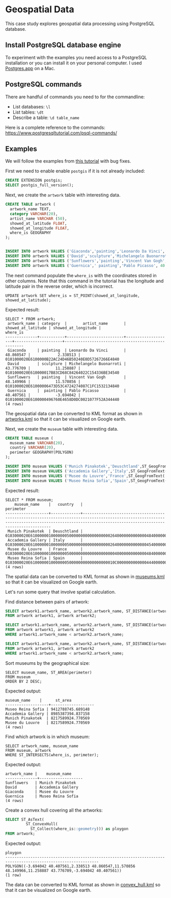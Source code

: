 # Geospatial Data

This case study explores geospatial data processing using PostgreSQL database.

## Install PostgreSQL database engine
To experiment with the examples you need access to a PostgreSQL installation or you can install it on your personal computer. I used [Postgres.app](https://postgresapp.com/) on a Mac.

## PostgreSQL commands
There are handful of commands you need to for the commandline:
* List databases: `\l`
* List tables: `\dt`
* Describe a table: `\d table_name`

Here is a complete reference to the commands: https://www.postgresqltutorial.com/psql-commands/

## Examples
We will follow the examples from [this tutorial](https://learnsql.com/blog/getting-started-with-postgis-your-first-steps-with-the-geography-data-type/) with bug fixes.

First we need to enable enable `postgis` if it is not already included:
```sql
CREATE EXTENSION postgis;
SELECT postgis_full_version();
```

Next, we create the `artwork` table with interesting data.
```sql
CREATE TABLE artwork (
  artwork_name TEXT,
  category VARCHAR(20),
  artist_name VARCHAR (50),
  showed_at_latitude FLOAT,
  showed_at_longitude FLOAT,
  where_is GEOGRAPHY
);


INSERT INTO artwork VALUES ('Giaconda','painting','Leonardo Da Vinci', 48.860547, 2.338513,NULL);
INSERT INTO artwork VALUES ('David','sculpture','Michelangelo Buonarroti', 43.776709, 11.258887,NULL);
INSERT INTO artwork VALUES ('Sunflowers','painting','Vincent Van Gogh', 48.149966, 11.570856,NULL);
INSERT INTO artwork VALUES ('Guernica',' painting','Pablo Picasso', 40.407561, -3.694042,NULL);
```

The next command populate the `where_is` with the coordinates stored in other columns. Note that this command in the tutorial has the longitude and latitude pair in the reverse order, which is incorrect.
```
UPDATE artwork SET where_is = ST_POINT(showed_at_longitude, showed_at_latitude);
```
Expected result:
```
SELECT * FROM artwork;
 artwork_name | category  |       artist_name       | showed_at_latitude | showed_at_longitude |                      where_is                      
--------------+-----------+-------------------------+--------------------+---------------------+----------------------------------------------------
 Giaconda     | painting  | Leonardo Da Vinci       |          48.860547 |            2.338513 | 0101000020E6100000B22AC24D46B50240E0D57267266E4840
 David        | sculpture | Michelangelo Buonarroti |          43.776709 |           11.258887 | 0101000020E610000017B83CD68C84264022C154336BE34540
 Sunflowers   | painting  | Vincent Van Gogh        |          48.149966 |           11.570856 | 0101000020E61000006473D53C4724274087C1FC1532134840
 Guernica     |  painting | Pablo Picasso           |          40.407561 |           -3.694042 | 0101000020E6100000496760E4658D0DC0021077F52A344440
(4 rows)
```
The geospatial data can be converted to KML format as shown in [artworks.kml](artworks.kml) so that it can be visualized on Google earth.

Next, we create the `museum` table with interesting data.
```sql
CREATE TABLE museum (
  museum_name VARCHAR(20),
  country VARCHAR(20),
  perimeter GEOGRAPHY(POLYGON)
);

INSERT INTO museum VALUES ('Munich Pinakotek','Deuschtland',ST_GeogFromText('POLYGON((11 48,11 49,12 49,12 48,11 48))'));
INSERT INTO museum VALUES ('Accademia Gallery','Italy',ST_GeogFromText('POLYGON((11 43,11 44,12 44,12 43,11 43))'));
INSERT INTO museum VALUES ('Musee du Louvre','France',ST_GeogFromText('POLYGON((2 48,2 49,3 49,3 48,2 48))'));
INSERT INTO museum VALUES ('Museo Reina Sofia','Spain',ST_GeogFromText('POLYGON((-4 40,-4 41,-3 41,-3 40,-4 40))'));
```
Expected result:
```
SELECT * FROM museum;
    museum_name    |   country   |                                                                                             perimeter                                                                                              
-------------------+-------------+----------------------------------------------------------------------------------------------------------------------------------------------------------------------------------------------------
 Munich Pinakotek  | Deuschtland | 0103000020E610000001000000050000000000000000002640000000000000484000000000000026400000000000804840000000000000284000000000008048400000000000002840000000000000484000000000000026400000000000004840
 Accademia Gallery | Italy       | 0103000020E610000001000000050000000000000000002640000000000080454000000000000026400000000000004640000000000000284000000000000046400000000000002840000000000080454000000000000026400000000000804540
 Musee du Louvre   | France      | 0103000020E610000001000000050000000000000000000040000000000000484000000000000000400000000000804840000000000000084000000000008048400000000000000840000000000000484000000000000000400000000000004840
 Museo Reina Sofia | Spain       | 0103000020E6100000010000000500000000000000000010C0000000000000444000000000000010C0000000000080444000000000000008C0000000000080444000000000000008C0000000000000444000000000000010C00000000000004440
(4 rows)
```

The spatial data can be converted to KML format as shown in [museums.kml](museums.kml) so that it can be visualized on Google earth.

Let's run some query that involve spatial calculation.

Find distance between pairs of artwork:
```sql
SELECT artwork1.artwork_name, artwork2.artwork_name, ST_DISTANCE(artwork1.where_is, artwork2.where_is)
FROM artwork artwork1, artwork artwork2;

SELECT artwork1.artwork_name, artwork2.artwork_name, ST_DISTANCE(artwork1.where_is, artwork2.where_is)
FROM artwork artwork1, artwork artwork2
WHERE artwork1.artwork_name < artwork2.artwork_name;

SELECT artwork1.artwork_name, artwork2.artwork_name, ST_DISTANCE(artwork1.where_is, artwork2.where_is) * 3.2808399
FROM artwork artwork1, artwork artwork2
WHERE artwork1.artwork_name < artwork2.artwork_name;
```

Sort museums by the geographical size:
```
SELECT museum_name, ST_AREA(perimeter)
FROM museum
ORDER BY 2 DESC;
```
Expected output:
```
museum_name    |      st_area      
-------------------+-------------------
Museo Reina Sofia | 9412788745.689148
Accademia Gallery | 8985387394.837158
Munich Pinakotek  | 8217589924.770569
Musee du Louvre   | 8217589924.770569
(4 rows)
```

Find which artwork is in which museum:
```
SELECT artwork_name, museum_name
FROM museum, artwork
WHERE ST_INTERSECTS(where_is, perimeter);
```
Expected output:
```
artwork_name |    museum_name    
--------------+-------------------
Sunflowers   | Munich Pinakotek
David        | Accademia Gallery
Giaconda     | Musee du Louvre
Guernica     | Museo Reina Sofia
(4 rows)
```

Create a convex hull covering all the artworks:
```sql
SELECT ST_AsText(
         ST_ConvexHull(
           ST_Collect(where_is::geometry))) as ploygon
FROM artwork;
```
Expected output:
```
ploygon                                                    
---------------------------------------------------------------------------------------------------------------
POLYGON((-3.694042 40.407561,2.338513 48.860547,11.570856 48.149966,11.258887 43.776709,-3.694042 40.407561))
(1 row)
```
The data can be converted to KML format as shown in [convex_hull.kml](convex_hull.kml) so that it can be visualized on Google earth.
